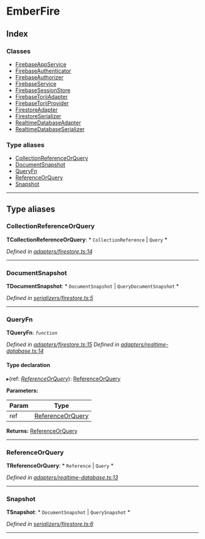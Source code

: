 
#  EmberFire

## Index

### Classes

* [FirebaseAppService](classes/firebaseappservice.md)
* [FirebaseAuthenticator](classes/firebaseauthenticator.md)
* [FirebaseAuthorizer](classes/firebaseauthorizer.md)
* [FirebaseService](classes/firebaseservice.md)
* [FirebaseSessionStore](classes/firebasesessionstore.md)
* [FirebaseToriiAdapter](classes/firebasetoriiadapter.md)
* [FirebaseToriiProvider](classes/firebasetoriiprovider.md)
* [FirestoreAdapter](classes/firestoreadapter.md)
* [FirestoreSerializer](classes/firestoreserializer.md)
* [RealtimeDatabaseAdapter](classes/realtimedatabaseadapter.md)
* [RealtimeDatabaseSerializer](classes/realtimedatabaseserializer.md)

### Type aliases

* [CollectionReferenceOrQuery](#collectionreferenceorquery)
* [DocumentSnapshot](#documentsnapshot)
* [QueryFn](#queryfn)
* [ReferenceOrQuery](#referenceorquery)
* [Snapshot](#snapshot)

---

## Type aliases

<a id="collectionreferenceorquery"></a>

###  CollectionReferenceOrQuery

**ΤCollectionReferenceOrQuery**: * `CollectionReference` &#124; `Query`
*

*Defined in [adapters/firestore.ts:14](https://github.com/firebase/emberfire/blob/ffe43cd/addon/adapters/firestore.ts#L14)*

___
<a id="documentsnapshot"></a>

###  DocumentSnapshot

**ΤDocumentSnapshot**: * `DocumentSnapshot` &#124; `QueryDocumentSnapshot`
*

*Defined in [serializers/firestore.ts:5](https://github.com/firebase/emberfire/blob/ffe43cd/addon/serializers/firestore.ts#L5)*

___
<a id="queryfn"></a>

###  QueryFn

**ΤQueryFn**: *`function`*

*Defined in [adapters/firestore.ts:15](https://github.com/firebase/emberfire/blob/ffe43cd/addon/adapters/firestore.ts#L15)*
*Defined in [adapters/realtime-database.ts:14](https://github.com/firebase/emberfire/blob/ffe43cd/addon/adapters/realtime-database.ts#L14)*

#### Type declaration
▸(ref: *[ReferenceOrQuery](#referenceorquery)*): [ReferenceOrQuery](#referenceorquery)

**Parameters:**

| Param | Type |
| ------ | ------ |
| ref | [ReferenceOrQuery](#referenceorquery) |

**Returns:** [ReferenceOrQuery](#referenceorquery)

___
<a id="referenceorquery"></a>

###  ReferenceOrQuery

**ΤReferenceOrQuery**: * `Reference` &#124; `Query`
*

*Defined in [adapters/realtime-database.ts:13](https://github.com/firebase/emberfire/blob/ffe43cd/addon/adapters/realtime-database.ts#L13)*

___
<a id="snapshot"></a>

###  Snapshot

**ΤSnapshot**: * `DocumentSnapshot` &#124; `QuerySnapshot`
*

*Defined in [serializers/firestore.ts:6](https://github.com/firebase/emberfire/blob/ffe43cd/addon/serializers/firestore.ts#L6)*

___

